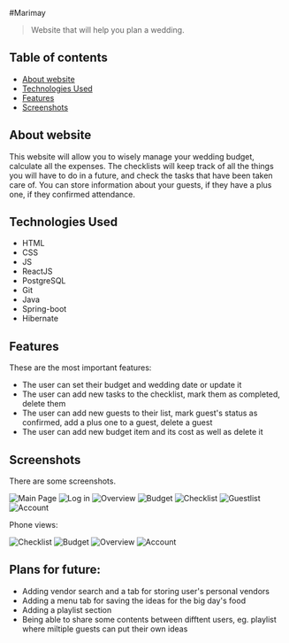 #Marimay

>Website that will help you plan a wedding.

## Table of contents

* [About website](#about-website)
* [Technologies Used](#technologies-used)
* [Features](#features)
* [Screenshots](#screenshots)


## About website

This website will allow you to wisely manage your wedding budget, calculate all the expenses. 
The checklists will keep track of all the things you will have to do in a future, and check the tasks that have been taken care of. 
You can store information about your guests, if they have a plus one, if they confirmed attendance.

## Technologies Used

- HTML
- CSS
- JS
- ReactJS
- PostgreSQL
- Git
- Java
- Spring-boot
- Hibernate 

## Features

These are the most important features:

- The user can set their budget and wedding date or update it
- The user can add new tasks to the checklist, mark them as completed, delete them
- The user can add new guests to their list, mark guest's status as confirmed, add a plus one to a guest, delete a guest
- The user can add new budget item and its cost as well as delete it

## Screenshots
There are some screenshots.

![Main Page](./scr/welcome.png)
![Log in](./scr/login.png)
![Overview](./scr/overview.png)
![Budget](./scr/budget.png)
![Checklist](./scr/checklist.png)
![Guestlist](./scr/guests.png)
![Account](./scr/account.png)

Phone views:

![Checklist](./scr/checklist-phone.png)
![Budget](./scr/budget-phone.png)
![Overview](./scr/overview-pone.png)
![Account](./scr/account-phone.png)


## Plans for future:
- Adding vendor search and a tab for storing user's personal vendors
- Adding a menu tab for saving the ideas for the big day's food
- Adding a playlist section
- Being able to share some contents between difftent users, eg. playlist where miltiple guests can put their own ideas
